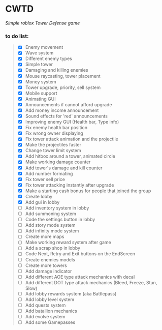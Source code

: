 # CWTD
*Simple roblox Tower Defense game*

### to do list:
> * [x] Enemy movement
> * [x] Wave system
> * [x] Different enemy types
> * [x] Simple tower
> * [x] Damaging and killing enemies
> * [x] Mouse raycasting, tower placement
> * [x] Money system
> * [x] Tower upgrade, priority, sell system
> * [x] Mobile support
> * [x] Animating GUI
> * [x] Announcements if cannot afford upgrade
> * [x] Add money income announcement
> * [x] Sound effects for 'red' announcements
> * [x] Improving enemy GUI (Health bar, Type info)
> * [x] Fix enemy health bar position
> * [x] Fix wrong owner displaying
> * [x] Fix tower attack animation and the projectile
> * [x] Make the projectiles faster
> * [x] Change tower limit system
> * [x] Add hitbox around a tower, animated circle
> * [x] Make working damage counter
> * [x] Add tower's damage and kill counter
> * [x] Add number formating
> * [x] Fix tower sell price
> * [x] Fix tower attacking instantly after upgrade
> * [x] Make a starting cash bonus for people that joined the group
> * [x] Create lobby
> * [x] Add gui in lobby
> * [ ] Add inventory system in lobby
> * [ ] Add summoning system
> * [ ] Code the settings button in lobby
> * [ ] Add story mode system
> * [ ] Add infinity mode system
> * [ ] Create more maps
> * [ ] Make working reward system after game
> * [ ] Add a scrap shop in lobby
> * [ ] Code Next, Retry and Exit buttons on the EndScreen
> * [ ] Create enemies models
> * [ ] Create more towers
> * [ ] Add damage indicator
> * [ ] Add different AOE type attack mechanics with decal
> * [ ] Add different DOT type attack mechanics (Bleed, Freeze, Stun, Slow)
> * [ ] Add lobby rewards system (aka Battlepass)
> * [ ] Add lobby level system
> * [ ] Add quests system
> * [ ] Add batallion mechanics
> * [ ] Add evolve system 
> * [ ] Add some Gamepasses